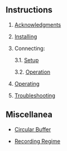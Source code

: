 ## Instructions

1. [Acknowledgments](https://github.com/aidanjohnson/dt7816/wiki)

2. [Installing](https://github.com/aidanjohnson/dt7816/wiki/Installing)

3. Connecting:

   3.1. [Setup](https://github.com/aidanjohnson/dt7816/wiki/Connecting:-Setup)

   3.2. [Operation](https://github.com/aidanjohnson/dt7816/wiki/Connecting:-Operation)

4. [Operating](https://github.com/aidanjohnson/dt7816/wiki/Operating)

5. [Troubleshooting](https://github.com/aidanjohnson/dt7816/wiki/Troubleshooting)

## Miscellanea 

* [Circular Buffer](https://github.com/aidanjohnson/dt7816/wiki/Circular-Buffer)

* [Recording Regime](https://github.com/aidanjohnson/dt7816/wiki/Recording-Regime)